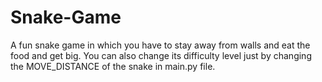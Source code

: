 # Snake-Game
 A fun snake game in which you have to stay away from walls and eat the food and get big. You can also change its difficulty level just by changing the MOVE_DISTANCE of the snake in main.py file.

